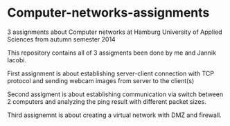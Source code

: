 # Computer-networks-assignments
3 assignments about Computer networks at Hamburg University of Applied Sciences from autumn semester 2014

This repository contains all of 3 assigments been done by me and Jannik Iacobi.

First assignment is about establishing server-client connection with TCP protocol and sending webcam images from server to the client(s)

Second assigment is about establishing communication via switch between 2 computers and analyzing the ping result with different packet sizes.

Third assignemnt is about creating a virtual network with DMZ and firewall.
